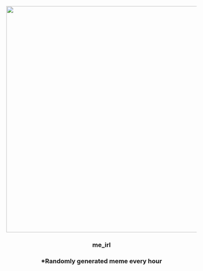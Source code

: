 <p align="center">
        <img src="https://i.redd.it/64mk5jy6s0791.png" width="600" height="600">
        </p>
        <h3 align="center">me_irl</h3>
        <h3 align="center">*Randomly generated meme every hour</h3>
    